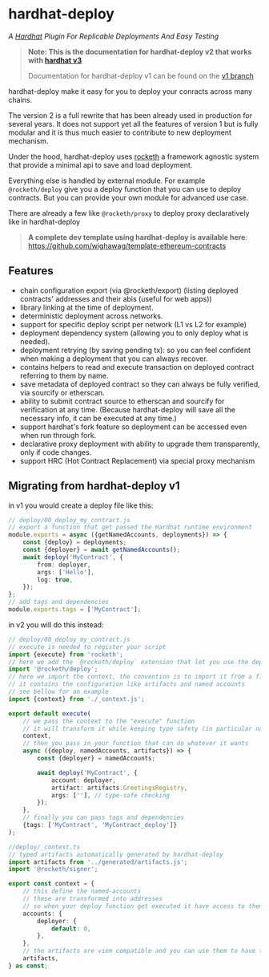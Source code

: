 <h1> hardhat-deploy</h1>

_A [Hardhat](https://hardhat.org) Plugin For Replicable Deployments And Easy Testing_

> **Note: This is the documentation for hardhat-deploy v2 that works with [hardhat v3](https://hardhat.org/hardhat3-alpha)**
>
> Documentation for hardhat-deploy v1 can be found on the [v1 branch](https://github.com/wighawag/hardhat-deploy/tree/v1#readme)

hardhat-deploy make it easy for you to deploy your conracts across many chains.

The version 2 is a full rewrite that has been already used in production for several years. It does not support yet all the features of version 1 but is fully modular and it is thus much easier to contribute to new deployment mechanism.

Under the hood, hardhat-deploy uses [rocketh](https://github.com/wighawag/rocketh) a framework agnostic system that provide a minimal api to save and load deployment.

Everything else is handled by external module. For example `@rocketh/deploy` give you a deploy function that you can use to deploy contracts.
But you can provide your own module for advanced use case.

There are already a few like `@rocketh/proxy` to deploy proxy declaratively like in hardhat-deploy

> **A complete dev template using hardhat-deploy is available here**: https://github.com/wighawag/template-ethereum-contracts

## Features

- chain configuration export (via @rocketh/export)
  (listing deployed contracts' addresses and their abis (useful for web apps))
- library linking at the time of deployment.
- deterministic deployment across networks.
- support for specific deploy script per network (L1 vs L2 for example)
- deployment dependency system (allowing you to only deploy what is needed).
- deployment retrying (by saving pending tx): so you can feel confident when making a deployment that you can always recover.
- contains helpers to read and execute transaction on deployed contract referring to them by name.
- save metadata of deployed contract so they can always be fully verified, via sourcify or etherscan.
- ability to submit contract source to etherscan and sourcify for verification at any time. (Because hardhat-deploy will save all the necessary info, it can be executed at any time.)
- support hardhat's fork feature so deployment can be accessed even when run through fork.
- declarative proxy deployment with ability to upgrade them transparently, only if code changes.
- support HRC (Hot Contract Replacement) via special proxy mechanism

## Migrating from hardhat-deploy v1

in v1 you would create a deploy file like this:

```typescript
// deploy/00_deploy_my_contract.js
// export a function that get passed the Hardhat runtime environment
module.exports = async ({getNamedAccounts, deployments}) => {
	const {deploy} = deployments;
	const {deployer} = await getNamedAccounts();
	await deploy('MyContract', {
		from: deployer,
		args: ['Hello'],
		log: true,
	});
};
// add tags and dependencies
module.exports.tags = ['MyContract'];
```

in v2 you will do this instead:

```typescript
// deploy/00_deploy_my_contract.js
// execute is needed to register your script
import {execute} from 'rocketh';
// here we add the `@rocketh/deploy` extension that let you use the deploy function (hardhat-deploy v2 is fully modular)
import '@rocketh/deploy';
// here we import the context, the convention is to import it from a file named `_context.ts`
// it contains the configuration like artifacts and named accounts
// see bellow for an example
import {context} from './_context.js';

export default execute(
	// we pass the context to the "execute" function
	// it will transform it while keeping type safety (in particular namedAccounts)
	context,
	// then you pass in your function that can do whatever it wants
	async ({deploy, namedAccounts, artifacts}) => {
		const {deployer} = namedAccounts;

		await deploy('MyContract', {
			account: deployer,
			artifact: artifacts.GreetingsRegistry,
			args: [''], // type-safe checking
		});
	},
	// finally you can pass tags and dependencies
	{tags: ['MyContract', 'MyContract_deploy']}
);
```

```typescript
//deploy/_context.ts
// typed artifacts automatically generated by hardhat-deploy
import artifacts from '../generated/artifacts.js';
import '@rocketh/signer';

export const context = {
	// this define the named-accounts
	// these are transformed into addresses
	// so when your deploy function get executed it have access to them while keeping type-safety
	accounts: {
		deployer: {
			default: 0,
		},
	},
	// the artifacts are viem compatible and you can use them to have type-safe calls or deployments
	artifacts,
} as const;
```
